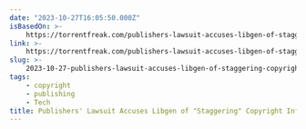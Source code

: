 ```yaml
---
date: "2023-10-27T16:05:50.000Z"
isBasedOn: >-
    https://torrentfreak.com/publishers-lawsuit-accuses-libgen-of-staggering-copyright-infringement-230915/
link: >-
    https://torrentfreak.com/publishers-lawsuit-accuses-libgen-of-staggering-copyright-infringement-230915/
slug: >-
    2023-10-27-publishers-lawsuit-accuses-libgen-of-staggering-copyright-infringement
tags:
    - copyright
    - publishing
    - Tech
title: Publishers' Lawsuit Accuses Libgen of "Staggering" Copyright Infringement *
---
```

